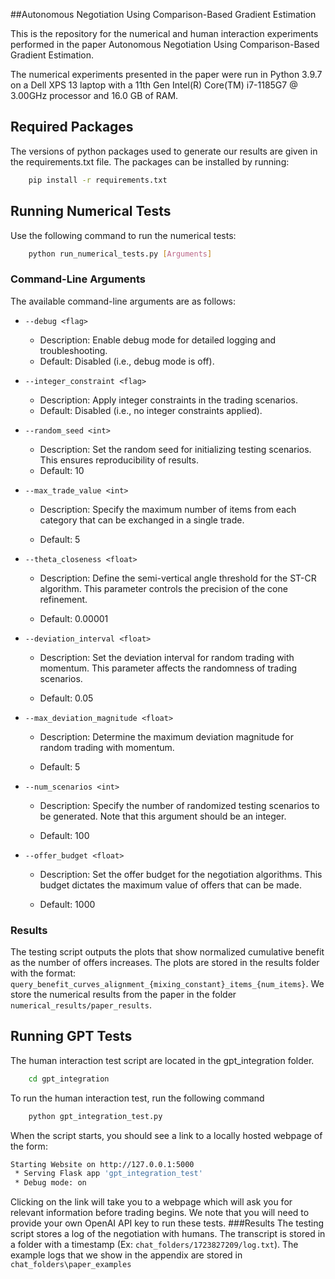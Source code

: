 ##Autonomous Negotiation Using Comparison-Based Gradient Estimation

This is the repository for the numerical and human interaction experiments performed in the paper Autonomous Negotiation Using Comparison-Based Gradient Estimation.

The numerical experiments presented in the paper were run in Python 3.9.7 on a Dell XPS 13 laptop with a 11th Gen Intel(R) Core(TM) i7-1185G7 @ 3.00GHz processor and 16.0 GB of RAM.

## Required Packages
The versions of python packages used to generate our results are given in the requirements.txt file. The packages can be installed by running:

```bash
    pip install -r requirements.txt
```

## Running Numerical Tests
Use the following command to run the numerical tests:

```bash
    python run_numerical_tests.py [Arguments]
```
### Command-Line Arguments
The available command-line arguments are as follows:

- `--debug <flag>` 
  - Description: Enable debug mode for detailed logging and troubleshooting.
  - Default: Disabled (i.e., debug mode is off).
- `--integer_constraint <flag>` 
  - Description: Apply integer constraints in the trading scenarios.
  - Default: Disabled (i.e., no integer constraints applied).
  
- `--random_seed <int>`
  - Description: Set the random seed for initializing testing scenarios. This ensures reproducibility of results. 
  - Default: 10
  
- `--max_trade_value <int>`
  - Description: Specify the maximum number of items from each category that can be exchanged in a single trade.
  
  - Default: 5
  
- `--theta_closeness <float>`
  - Description: Define the semi-vertical angle threshold for the ST-CR algorithm. This parameter controls the precision of the cone refinement.
  
  - Default: 0.00001
  
- `--deviation_interval <float>`
  - Description: Set the deviation interval for random trading with momentum. This parameter affects the randomness of trading scenarios.
  
  - Default: 0.05
  
- `--max_deviation_magnitude <float>`
  - Description: Determine the maximum deviation magnitude for random trading with momentum.
  
  - Default: 5
  
- `--num_scenarios <int>`
  - Description: Specify the number of randomized testing scenarios to be generated. Note that this argument should be an integer.
  
  - Default: 100
  
- `--offer_budget <float>`
  - Description: Set the offer budget for the negotiation algorithms. This budget dictates the maximum value of offers that can be made.
  
  - Default: 1000


### Results
The testing script outputs the plots that show normalized cumulative benefit as the number of offers increases. The plots are stored in the results folder with the format: `query_benefit_curves_alignment_{mixing_constant}_items_{num_items}`.
We store the numerical results from the paper in the folder `numerical_results/paper_results`.

## Running GPT Tests
The human interaction test script are located in the gpt_integration folder.
```bash
    cd gpt_integration
```
To run the human interaction test, run the following command

```bash
    python gpt_integration_test.py
```
When the script starts, you should see a link to a locally hosted webpage of the form:
```bash
Starting Website on http://127.0.0.1:5000
 * Serving Flask app 'gpt_integration_test'
 * Debug mode: on  
```
Clicking on the link will take you to a webpage which will ask you for relevant information before trading begins. We note that you will need to provide your own OpenAI API key to run these tests.
###Results
The testing script stores a log of the negotiation with humans. The transcript is stored in a folder with a timestamp (Ex: `chat_folders/1723827209/log.txt`). The example logs that we show in the appendix are stored in `chat_folders\paper_examples`

